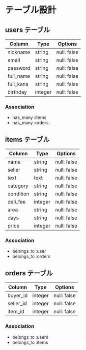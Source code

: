 # テーブル設計

## users テーブル

| Column   | Type   | Options     |
| -------- | ------ | ----------- |
| nickname | string | null: false |
| email    | string | null: false |
| password | string | null: false |
| full_name| string | null: false |
| full_kana| string | null: false |
| birthday | integer| null: false |


### Association

- has_many :items
- has_many :orders

## items テーブル

| Column   | Type     | Options     |
| -------- | -------- | ----------- |
| name     | string   | null: false |
| seller   | string   | null: false |
| text     | text     | null: false |
| category | string   | null: false |
| condition| string   | null: false |
| deli_fee | integer  | null: false |
| area     | string   | null: false |
| days     | string   | null: false | "1~2日で発送"→1~2?
| price    | integer  | null: false |

### Association

- belongs_to :user
- belongs_to :orders

## orders テーブル

| Column    | Type    | Options     |
| --------- | ------- | ----------- |
| buyer_id  | integer | null: false |
| seller_id | integer | null: false |
| item_id   | integer | null: false |

### Association

- belongs_to :users
- belongs_to :items
